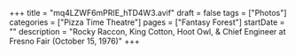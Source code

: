 +++
title = "mq4LZWF6mPRIE_hTD4W3.avif"
draft = false
tags = ["Photos"]
categories = ["Pizza Time Theatre"]
pages = ["Fantasy Forest"]
startDate = ""
description = "Rocky Raccon, King Cotton, Hoot Owl, & Chief Engineer at Fresno Fair (October 15, 1976)"
+++
